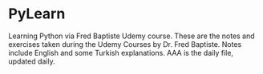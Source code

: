 # PyLearn
Learning Python via Fred Baptiste Udemy course.
These are the notes and exercises taken during the Udemy Courses by Dr. Fred Baptiste.
Notes include English and some Turkish explanations.
AAA is the daily file, updated daily.